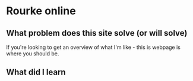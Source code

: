# Rourke online

## What problem does this site solve (or will solve)

If you're looking to get an overview of what I'm like - this is webpage is where you should be.


## What did I learn
